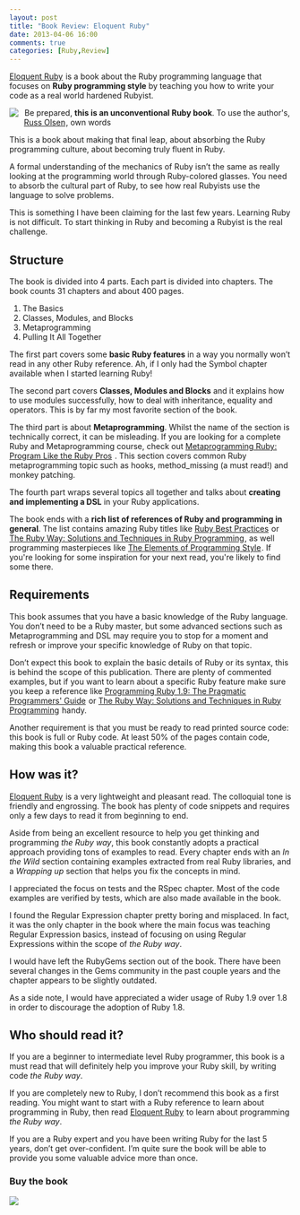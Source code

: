 ```yaml
---
layout: post
title: "Book Review: Eloquent Ruby"
date: 2013-04-06 16:00
comments: true
categories: [Ruby,Review]
---
```



<a href="http://www.amazon.com/gp/product/0321584104/ref=as_li_ss_tl?ie=UTF8&camp=1789&creative=390957&creativeASIN=0321584104&linkCode=as2&tag=moorberry-20" target="_blank">Eloquent Ruby</a><img src="http://www.assoc-amazon.com/e/ir?t=moorberry-20&l=as2&o=1&a=0321584104" width="1" height="1" border="0" alt="" style="border:none !important;display:inline;margin:0px !important;" />
 is a book about the Ruby programming language that focuses on __Ruby programming style__ by teaching you how to write your code as a real world hardened Rubyist.

<!--more-->

<a href="http://www.amazon.com/gp/offer-listing/0321584104/ref=as_li_tf_il?ie=UTF8&camp=1789&creative=9325&creativeASIN=0321584104&linkCode=am2&tag=moorberry-20" target="_blank" style="float:left;">
  <img border="0" src="http://ws.assoc-amazon.com/widgets/q?_encoding=UTF8&ASIN=0321584104&Format=_SL160_&ID=AsinImage&MarketPlace=US&ServiceVersion=20070822&WS=1&tag=moorberry-20" style="display:inline-block;float:left;margin:0 10px 10px 0;" />
</a>
<img src="http://www.assoc-amazon.com/e/ir?t=moorberry-20&l=as2&o=1&a=0321584104" width="1" height="1" border="0" alt="" style="border:none !important;display:inline;float:left;margin:0px !important;" />

Be prepared, __this is an unconventional Ruby book__. To use the author's, <a target="_blank" href="http://www.amazon.com/Russ-Olsen/e/B001JSCI5W/?_encoding=UTF8&camp=1789&creative=390957&linkCode=ur2&tag=moorberry-20">Russ Olsen</a><img src="https://www.assoc-amazon.com/e/ir?t=moorberry-20&l=ur2&o=1" width="1" height="1" border="0" alt="" style="border:none !important;display:inline;margin:0px !important;" />, own words

This is a book about making that final leap, about absorbing the Ruby programming culture, about becoming truly fluent in Ruby.

A formal understanding of the mechanics of Ruby isn’t the same as really looking at the programming world through Ruby-colored glasses. You need to absorb the cultural part of Ruby, to see how real Rubyists use the language to solve problems.

This is something I have been claiming for the last few years. Learning Ruby is not difficult. To start thinking in Ruby and becoming a Rubyist is the real challenge.

## Structure
The book is divided into 4 parts. Each part is divided into chapters. The book counts 31 chapters and about 400 pages.

1. The Basics
2. Classes, Modules, and Blocks
3. Metaprogramming
4. Pulling It All Together

The first part covers some __basic Ruby features__ in a way you normally won’t read in any other Ruby reference. Ah, if I only had the Symbol chapter available when I started learning Ruby!

The second part covers __Classes, Modules and Blocks__ and it explains how to use modules successfully, how to deal with inheritance, equality and operators. This is by far my most favorite section of the book.

The third part is about __Metaprogramming__. Whilst the name of the section is technically correct, it can be misleading. If you are looking for a complete Ruby and Metaprogramming course, check out <a href="http://www.amazon.com/gp/product/1934356476/ref=as_li_ss_tl?ie=UTF8&camp=1789&creative=390957&creativeASIN=1934356476&linkCode=as2&tag=moorberry-20" target="_blank">Metaprogramming Ruby: Program Like the Ruby Pros</a><img src="http://www.assoc-amazon.com/e/ir?t=moorberry-20&l=as2&o=1&a=1934356476" width="1" height="1" border="0" alt="" style="border:none !important;display:inline;margin:0px !important;" />
. This section covers common Ruby metaprogramming topic such as hooks, method_missing (a must read!) and monkey patching.

The fourth part wraps several topics all together and talks about __creating and implementing a DSL__ in your Ruby applications.

The book ends with a __rich list of references of Ruby and programming in general__. The list contains amazing Ruby titles like <a href="http://www.amazon.com/gp/product/0596523009/ref=as_li_ss_tl?ie=UTF8&camp=1789&creative=390957&creativeASIN=0596523009&linkCode=as2&tag=moorberry-20" target="_blank">Ruby Best Practices</a><img src="http://www.assoc-amazon.com/e/ir?t=moorberry-20&l=as2&o=1&a=0596523009" width="1" height="1" border="0" alt="" style="border:none !important;display:inline;margin:0px !important;" />
 or <a href="http://www.amazon.com/gp/product/0672328844/ref=as_li_ss_tl?ie=UTF8&camp=1789&creative=390957&creativeASIN=0672328844&linkCode=as2&tag=moorberry-20" target="_blank">The Ruby Way: Solutions and Techniques in Ruby Programming</a><img src="http://www.assoc-amazon.com/e/ir?t=moorberry-20&l=as2&o=1&a=0672328844" width="1" height="1" border="0" alt="" style="border:none !important;display:inline;margin:0px !important;" />, as well programming masterpieces like <a href="http://www.amazon.com/gp/product/0070342075/ref=as_li_ss_tl?ie=UTF8&camp=1789&creative=390957&creativeASIN=0070342075&linkCode=as2&tag=moorberry-20" target="_blank">The Elements of Programming Style</a><img src="http://www.assoc-amazon.com/e/ir?t=moorberry-20&l=as2&o=1&a=0070342075" width="1" height="1" border="0" alt="" style="border:none !important;display:inline;margin:0px !important;" />. If you're looking for some inspiration for your next read, you're likely to find some there.

## Requirements
This book assumes that you have a basic knowledge of the Ruby language. You don’t need to be a Ruby master, but some advanced sections such as Metaprogramming and DSL may require you to stop for a moment and refresh or improve your specific knowledge of Ruby on that topic.

Don’t expect this book to explain the basic details of Ruby or its syntax, this is behind the scope of this publication. There are plenty of commented examples, but if you want to learn about a specific Ruby feature make sure you keep a reference like <a href="http://www.amazon.com/gp/product/1934356085/ref=as_li_ss_tl?ie=UTF8&camp=1789&creative=390957&creativeASIN=1934356085&linkCode=as2&tag=moorberry-20" target="_blank">Programming Ruby 1.9: The Pragmatic Programmers' Guide</a><img src="http://www.assoc-amazon.com/e/ir?t=moorberry-20&l=as2&o=1&a=1934356085" width="1" height="1" border="0" alt="" style="border:none !important;display:inline;margin:0px !important;" />
 or <a href="http://www.amazon.com/gp/product/0672328844/ref=as_li_ss_tl?ie=UTF8&camp=1789&creative=390957&creativeASIN=0672328844&linkCode=as2&tag=moorberry-20" target="_blank">The Ruby Way: Solutions and Techniques in Ruby Programming</a><img src="http://www.assoc-amazon.com/e/ir?t=moorberry-20&l=as2&o=1&a=0672328844" width="1" height="1" border="0" alt="" style="border:none !important;display:inline;margin:0px !important;" />
 handy.

Another requirement is that you must be ready to read printed source code: this book is full or Ruby code. At least 50% of the pages contain code, making this book a valuable practical reference.

## How was it?
<a href="http://www.amazon.com/gp/product/0321584104/ref=as_li_ss_tl?ie=UTF8&camp=1789&creative=390957&creativeASIN=0321584104&linkCode=as2&tag=moorberry-20" target="_blank">Eloquent Ruby</a><img src="http://www.assoc-amazon.com/e/ir?t=moorberry-20&l=as2&o=1&a=0321584104" width="1" height="1" border="0" alt="" style="border:none !important;display:inline;margin:0px !important;" /> is a very lightweight and pleasant read. The colloquial tone is friendly and engrossing. The book has plenty of code snippets and requires only a few days to read it from beginning to end.

Aside from being an excellent resource to help you get thinking and programming _the Ruby way_, this book constantly adopts a practical approach providing tons of examples to read. Every chapter ends with an _In the Wild_ section containing examples extracted from real Ruby libraries, and a _Wrapping up_ section that helps you fix the concepts in mind.

I appreciated the focus on tests and the RSpec chapter. Most of the code examples are verified by tests, which are also made available in the book.

I found the Regular Expression chapter pretty boring and misplaced. In fact, it was the only chapter in the book where the main focus was teaching Regular Expression basics, instead of focusing on using Regular Expressions within the scope of _the Ruby way_.

I would have left the RubyGems section out of the book. There have been several changes in the Gems community in the past couple years and the chapter appears to be slightly outdated.

As a side note, I would have appreciated a wider usage of Ruby 1.9 over 1.8 in order to discourage the adoption of Ruby 1.8.

## Who should read it?
If you are a beginner to intermediate level Ruby programmer, this book is a must read that will definitely help you improve your Ruby skill, by writing code _the Ruby way_.

If you are completely new to Ruby, I don’t recommend this book as a first reading. You might want to start with a Ruby reference to learn about programming in Ruby, then read <a href="http://www.amazon.com/gp/product/0321584104/ref=as_li_ss_tl?ie=UTF8&camp=1789&creative=390957&creativeASIN=0321584104&linkCode=as2&tag=moorberry-20" target="_blank">Eloquent Ruby</a><img src="http://www.assoc-amazon.com/e/ir?t=moorberry-20&l=as2&o=1&a=0321584104" width="1" height="1" border="0" alt="" style="border:none !important;display:inline;margin:0px !important;" /> to learn about programming _the Ruby way_.

If you are a Ruby expert and you have been writing Ruby for the last 5 years, don’t get over-confident. I’m quite sure the book will be able to provide you some valuable advice more than once.

### Buy the book

<a href="http://www.amazon.com/gp/product/0321584104/ref=as_li_ss_il?ie=UTF8&camp=1789&creative=390957&creativeASIN=0321584104&linkCode=as2&tag=moorberry-20"><img border="0" src="http://ws.assoc-amazon.com/widgets/q?_encoding=UTF8&ASIN=0321584104&Format=_SL110_&ID=AsinImage&MarketPlace=US&ServiceVersion=20070822&WS=1&tag=moorberry-20" style="display:inline;margin:0;" /></a><img src="http://www.assoc-amazon.com/e/ir?t=moorberry-20&l=as2&o=1&a=0321584104" width="1" height="1" border="0" alt="" style="border:none !important;display:inline;margin:0px !important;" />
